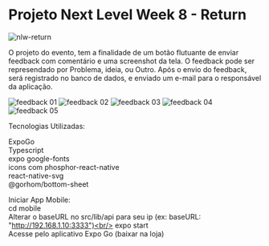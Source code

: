 # Projeto Next Level Week 8 - Return

![nlw-return](https://user-images.githubusercontent.com/54412289/167441675-afc0a10c-8385-475f-9c2e-dd373a7171f3.png)


O projeto do evento, tem a finalidade de um botão flutuante de enviar feedback com comentário e uma screenshot da tela. O feedback pode ser represendado por Problema, ideia, ou Outro.
Após o envio do feedback, será registrado no banco de dados, e enviado um e-mail para o responsável da aplicação.

![feedback 01](https://user-images.githubusercontent.com/54412289/167441327-d19c3f39-e99d-4656-ad75-11b3d60d0fdb.jpeg)
![feedback 02](https://user-images.githubusercontent.com/54412289/167441343-ebce97a9-b4c1-4806-b0dd-bce72a609400.jpeg)
![feedback 03](https://user-images.githubusercontent.com/54412289/167441356-af561734-7173-4162-a7c9-035ee1cc6e35.jpeg)
![feedback 04](https://user-images.githubusercontent.com/54412289/167441374-efd2d851-c89f-4fae-8253-aba26065f83c.jpeg)
![feedback 05](https://user-images.githubusercontent.com/54412289/167441381-01ff53c0-7c69-42e1-a3f7-ca92d451b4c5.jpeg)

Tecnologias Utilizadas: <br/>

ExpoGo<br/>
Typescript<br/>
expo google-fonts<br/>
icons com phosphor-react-native<br/>
react-native-svg<br/>
@gorhom/bottom-sheet<br/>


Iniciar App Mobile:<br/>
cd mobile<br/>
Alterar o baseURL no src/lib/api para seu ip (ex: baseURL: "http://192.168.1.10:3333")<br/>
expo start<br/>
Acesse pelo aplicativo Expo Go (baixar na loja)<br/>
